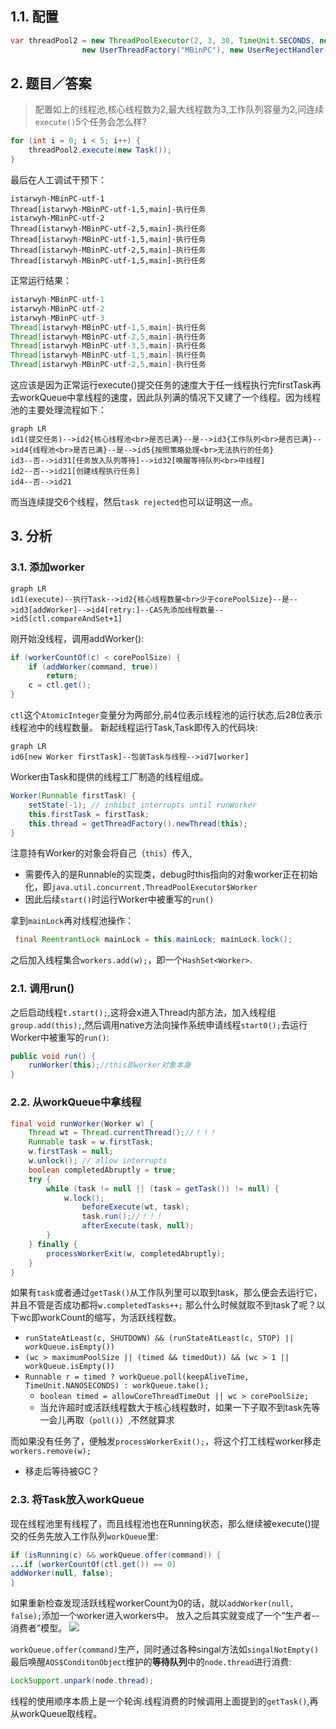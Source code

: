 ## 1.1. 配置
```java
var threadPool2 = new ThreadPoolExecutor(2, 3, 30, TimeUnit.SECONDS, new LinkedBlockingQueue<>(2),
                new UserThreadFactory("MBinPC"), new UserRejectHandler());
```
## 2. 题目／答案
>配置如上的线程池,核心线程数为2,最大线程数为3,工作队列容量为2,问连续`execute()`5个任务会怎么样?
```java
for (int i = 0; i < 5; i++) {
    threadPool2.execute(new Task());
}
```
最后在人工调试干预下：
```wsh
istarwyh-MBinPC-utf-1
Thread[istarwyh-MBinPC-utf-1,5,main]-执行任务
istarwyh-MBinPC-utf-2
Thread[istarwyh-MBinPC-utf-2,5,main]-执行任务
Thread[istarwyh-MBinPC-utf-1,5,main]-执行任务
Thread[istarwyh-MBinPC-utf-2,5,main]-执行任务
Thread[istarwyh-MBinPC-utf-1,5,main]-执行任务
```
正常运行结果：
```java
istarwyh-MBinPC-utf-1
istarwyh-MBinPC-utf-2
istarwyh-MBinPC-utf-3
Thread[istarwyh-MBinPC-utf-1,5,main]-执行任务
Thread[istarwyh-MBinPC-utf-2,5,main]-执行任务
Thread[istarwyh-MBinPC-utf-3,5,main]-执行任务
Thread[istarwyh-MBinPC-utf-1,5,main]-执行任务
Thread[istarwyh-MBinPC-utf-2,5,main]-执行任务
```
这应该是因为正常运行execute()提交任务的速度大于任一线程执行完firstTask再去workQueue中拿线程的速度，因此队列满的情况下又建了一个线程。因为线程池的主要处理流程如下：
```mermaid
graph LR
id1(提交任务)-->id2{核心线程池<br>是否已满}--是-->id3{工作队列<br>是否已满}-->id4{线程池<br>是否已满}--是-->id5{按照策略处理<br>无法执行的任务}
id3--否-->id31[任务放入队列等待]-->id32[唤醒等待队列<br>中线程]
id2--否-->id21[创建线程执行任务]
id4--否-->id21

```
而当连续提交6个线程，然后`task rejected`也可以证明这一点。
## 3. 分析
### 3.1. 添加worker
```mermaid
graph LR
id1(execute)--执行Task-->id2{核心线程数量<br>少于corePoolSize}--是-->id3[addWorker]-->id4[retry:]--CAS先添加线程数量-->id5[ctl.compareAndSet+1]
```

刚开始没线程，调用addWorker():
```java
if (workerCountOf(c) < corePoolSize) {
    if (addWorker(command, true))
        return;
    c = ctl.get();
}
```
`ctl`这个`AtomicInteger`变量分为两部分,前4位表示线程池的运行状态,后28位表示线程池中的线程数量。
新起线程运行Task,Task即传入的代码块:
```mermaid
graph LR
id6[new Worker firstTask]--包装Task与线程-->id7[worker]
```
Worker由Task和提供的线程工厂制造的线程组成。
```java
Worker(Runnable firstTask) {
    setState(-1); // inhibit interrupts until runWorker
    this.firstTask = firstTask;
    this.thread = getThreadFactory().newThread(this);
}
```

注意持有Worker的对象会将自己（`this`）传入,

- 需要传入的是Runnable的实现类，debug时this指向的对象worker正在初始化，即`java.util.concurrent.ThreadPoolExecutor$Worker`
- 因此后续`start()`时运行Worker中被重写的`run()`

拿到`mainLock`再对线程池操作：
```java
 final ReentrantLock mainLock = this.mainLock; mainLock.lock();
```
之后加入线程集合`workers.add(w);`，即一个`HashSet<Worker>`.
### 2.1. 调用run()
之后启动线程`t.start();`,这将会x进入Thread内部方法，加入线程组`group.add(this);`,然后调用native方法向操作系统申请线程`start0();`去运行Worker中被重写的`run()`:
```java
public void run() {
    runWorker(this);//this即worker对象本身
}
```

### 2.2. 从workQueue中拿线程
```java
final void runWorker(Worker w) {
    Thread wt = Thread.currentThread();//！！！
    Runnable task = w.firstTask;
    w.firstTask = null;
    w.unlock(); // allow interrupts
    boolean completedAbruptly = true;
    try {
        while (task != null || (task = getTask()) != null) {
            w.lock();
                beforeExecute(wt, task);
                task.run();//！！！
                afterExecute(task, null);
        }
    } finally {
        processWorkerExit(w, completedAbruptly);
    }
}
```
如果有`task`或者通过`getTask()`从工作队列里可以取到task，那么便会去运行它，并且不管是否成功都将`w.completedTasks++;`
那么什么时候就取不到task了呢？以下wc即workCount的缩写，为活跃线程数。

- `runStateAtLeast(c, SHUTDOWN) && (runStateAtLeast(c, STOP) || workQueue.isEmpty())`
- `(wc > maximumPoolSize || (timed && timedOut)) && (wc > 1 || workQueue.isEmpty())`
- `Runnable r = timed ? workQueue.poll(keepAliveTime, TimeUnit.NANOSECONDS) : workQueue.take();`
    - `boolean timed = allowCoreThreadTimeOut || wc > corePoolSize;`
    - 当允许超时或活跃线程数大于核心线程数时，如果一下子取不到task先等一会儿再取（`poll()`）,不然就算求

而如果没有任务了，便触发`processWorkerExit();`，将这个打工线程worker移走`workers.remove(w);`

- 移走后等待被GC？
### 2.3. 将Task放入workQueue
现在线程池里有线程了，而且线程池也在Running状态，那么继续被execute()提交的任务先放入工作队列`workQueue`里:
```java
if (isRunning(c) && workQueue.offer(command)) {
...if (workerCountOf(ctl.get()) == 0)
addWorker(null, false);
}
```
如果重新检查发现活跃线程workerCount为0的话，就以`addWorker(null, false);`添加一个worker进入workers中。
放入之后其实就变成了一个“生产者--消费者”模型。
![](https://gitee.com/istarwyh/images/raw/master/1618648798_20210417160533651_25934.png)

`workQueue.offer(command)`生产，同时通过各种singal方法如`singalNotEmpty()`最后唤醒`AQS$ConditonObject`维护的**等待队列**中的`node.thread`进行消费:
```java
LockSupport.unpark(node.thread);
```
线程的使用顺序本质上是一个轮询.线程消费的时候调用上面提到的`getTask()`,再从workQueue取线程。